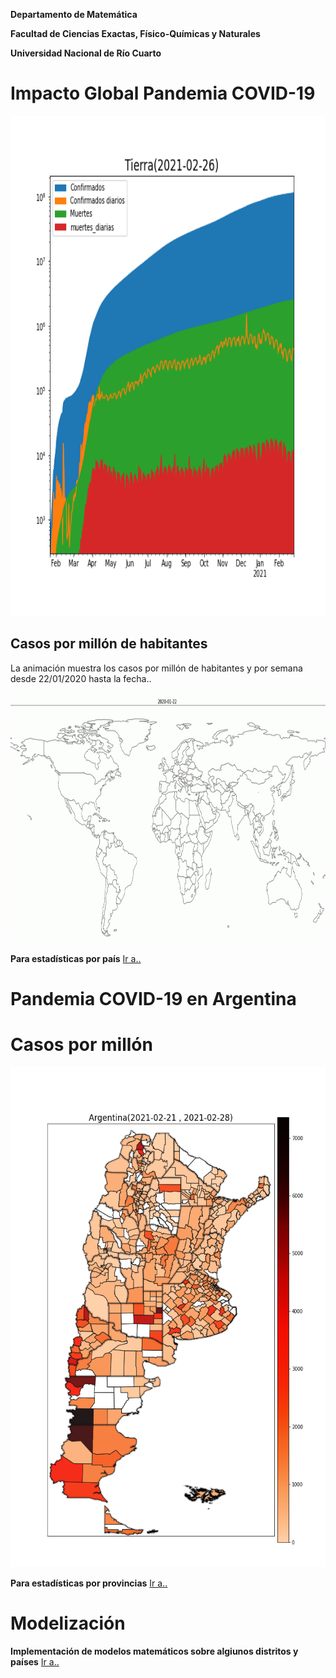 **Departamento de Matemática**

**Facultad de Ciencias Exactas, Físico-Químicas y Naturales**

**Universidad Nacional de Río Cuarto**

<h1> Impacto Global Pandemia COVID-19</h1>

<img src="internacionales/imagenes/Mundial.png" width="640" height="800">


<h2> Casos por millón de habitantes </h2>

La animación muestra los casos por millón de habitantes y por semana desde 22/01/2020 hasta la fecha..

<img src="imagenes/mundo_densidad.gif" width="940" height="400">

**Para estadísticas por país** [Ir a..](internacionales/README.md)

<h1> Pandemia COVID-19 en Argentina</h1>


<h1>Casos por millón</h1>


<img src="imagenes/ARGENTINA-casosx1M.png" width="640" height="800">


**Para estadísticas por provincias** [Ir a..](provincias/README.md)





<h1> Modelización </h1>

**Implementación de modelos matemáticos sobre algiunos distritos y países** [Ir a..](fiteos/README.md)
